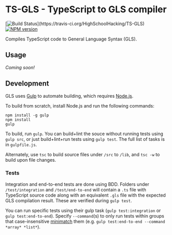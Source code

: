 # TS-GLS - TypeScript to GLS compiler

[![Build Status](https://travis-ci.org/HighSchoolHacking/TS-GLS.svg?)](https://travis-ci.org/HighSchoolHacking/TS-GLS)
[![NPM version](https://badge.fury.io/js/ts-gls.svg)](http://badge.fury.io/js/ts-gls)

Compiles TypeScript code to General Language Syntax (GLS).


## Usage

*Coming soon!*


## Development

GLS uses [Gulp](http://gulpjs.com/) to automate building, which requires [Node.js](http://node.js.org).

To build from scratch, install Node.js and run the following commands:

```
npm install -g gulp
npm install
gulp
```

To build, run `gulp`.
You can build+lint the souce without running tests using `gulp src`, or just build+lint+run tests using `gulp test`.
The full list of tasks is in `gulpfile.js`.

Alternately, use `tsc` to build source files under `/src` to `/lib`, and `tsc -w` to build upon file changes.

### Tests

Integration and end-to-end tests are done using BDD.
Folders under `/test/integration` and `/test/end-to-end` will contain a `.ts` file with TypeScript source code along with an equivalent `.gls` file with the expected GLS compilation result.
These are verified during `gulp test`.

You can run specific tests using their gulp task (`gulp test:integration` or `gulp test:end-to-end`).
Specify `--command`(s) to only run tests within groups that case-insensitive [minimatch](https://www.npmjs.com/package/minimatch) them (e.g. `gulp test:end-to-end --command *array* *list*`).
